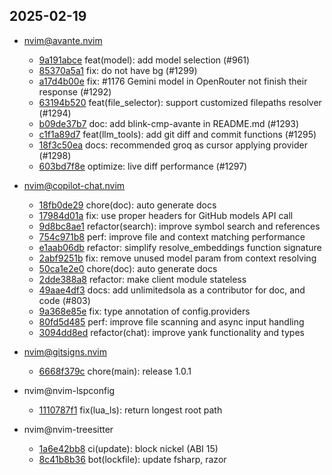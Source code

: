 ## 2025-02-19

* nvim@avante.nvim
  - [9a191abce](https://github.com/yetone/avante.nvim/commit/9a191abce5030ff6c9d6698c339d39be27b1fefe) feat(model): add model selection (#961)
  - [85370a5a1](https://github.com/yetone/avante.nvim/commit/85370a5a1b9cc2c3bab14ea509e827781ecae501) fix: do not have bg (#1299)
  - [a17d4b00e](https://github.com/yetone/avante.nvim/commit/a17d4b00e209eddbd7f847a30f56d1a180c2fafd) fix: #1176 Gemini model in OpenRouter not finish their response (#1292)
  - [63194b520](https://github.com/yetone/avante.nvim/commit/63194b5208608c56aa31884811dda7f6aaae1419) feat(file_selector): support customized filepaths resolver (#1294)
  - [b09de37b7](https://github.com/yetone/avante.nvim/commit/b09de37b7f446fd9005f3b9fc206a07cf1f50d6f) doc: add blink-cmp-avante in README.md (#1293)
  - [c1f1a89d7](https://github.com/yetone/avante.nvim/commit/c1f1a89d7437fa5fe5a228331cd0cd45d7a5442b) feat(llm_tools): add git diff and commit functions (#1295)
  - [18f3c50ea](https://github.com/yetone/avante.nvim/commit/18f3c50ea0be55af7555a4578795784b0b9a2708) docs: recommended groq as cursor applying provider (#1298)
  - [603bd7f8e](https://github.com/yetone/avante.nvim/commit/603bd7f8ec550445e9b79fd8eab8cabc816de733) optimize: live diff performance (#1297)

* nvim@copilot-chat.nvim
  - [18fb0de29](https://github.com/CopilotC-Nvim/CopilotChat.nvim/commit/18fb0de29a4aa3c606d4c6e19f854905d1e68059) chore(doc): auto generate docs
  - [17984d01a](https://github.com/CopilotC-Nvim/CopilotChat.nvim/commit/17984d01a5c5c7a49ba4b6354b4059fca22ab8f7) fix: use proper headers for GitHub models API call
  - [9d8bc8ae1](https://github.com/CopilotC-Nvim/CopilotChat.nvim/commit/9d8bc8ae10b44ba2191f1f131739f0e4d414b141) refactor(search): improve symbol search and references
  - [754c971b8](https://github.com/CopilotC-Nvim/CopilotChat.nvim/commit/754c971b85ca858beac9b302570f71f44fcc74fa) perf: improve file and context matching performance
  - [e1aab06db](https://github.com/CopilotC-Nvim/CopilotChat.nvim/commit/e1aab06db6339b6b50890748907ae4cb7da9717e) refactor: simplify resolve_embeddings function signature
  - [2abf9251b](https://github.com/CopilotC-Nvim/CopilotChat.nvim/commit/2abf9251bddf136619ecb981cfa298b851b4b3bf) fix: remove unused model param from context resolving
  - [50ca1e2e0](https://github.com/CopilotC-Nvim/CopilotChat.nvim/commit/50ca1e2e0aeb2e9ba5f89458589ed6d1f005b3ed) chore(doc): auto generate docs
  - [2dde388a8](https://github.com/CopilotC-Nvim/CopilotChat.nvim/commit/2dde388a8e20c31ee21bf5388c8ba436ab4c3c3f) refactor: make client module stateless
  - [49aae4df3](https://github.com/CopilotC-Nvim/CopilotChat.nvim/commit/49aae4df360d4cbdb3fe6e12e2c101341442fe9a) docs: add unlimitedsola as a contributor for doc, and code (#803)
  - [9a368e85e](https://github.com/CopilotC-Nvim/CopilotChat.nvim/commit/9a368e85ee9c18cdc10accaca8350c7b3f7fdf31) fix: type annotation of config.providers
  - [80fd5d485](https://github.com/CopilotC-Nvim/CopilotChat.nvim/commit/80fd5d485aaadf7cf2f97f90ccd82ebf4092f874) perf: improve file scanning and async input handling
  - [3094dd8ed](https://github.com/CopilotC-Nvim/CopilotChat.nvim/commit/3094dd8ed111df29d074073e6e6bac02e9aca1a9) refactor(chat): improve yank functionality and types

* nvim@gitsigns.nvim
  - [6668f379c](https://github.com/lewis6991/gitsigns.nvim/commit/6668f379ca634c36b8e11453118590b91bf8b295) chore(main): release 1.0.1

* nvim@nvim-lspconfig
  - [1110787f1](https://github.com/neovim/nvim-lspconfig/commit/1110787f1b464888c59a044c48c5119d14078044) fix(lua_ls): return longest root path

* nvim@nvim-treesitter
  - [1a6e42bb8](https://github.com/nvim-treesitter/nvim-treesitter/commit/1a6e42bb8c5c23d8e2c0acb842dcacac5ee06761) ci(update): block nickel (ABI 15)
  - [8c41b8b36](https://github.com/nvim-treesitter/nvim-treesitter/commit/8c41b8b3665bc421882494e8d5cb98c7027fed62) bot(lockfile): update fsharp, razor